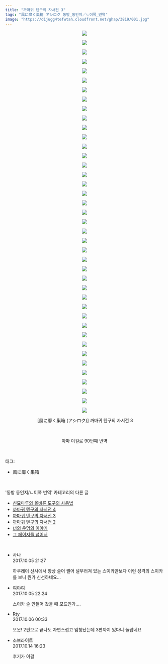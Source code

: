 ```yaml
---
title: "까마귀 텐구의 자서전 3"
tags: "風に靡く巣箱 アシロク 동방_동인지／ㄴ이쪽_번역"
image: "https://d1jugg4tefwtah.cloudfront.net/ghap/3819/001.jpg"
---
```

<div class="article">
<p style="text-align: center; clear: none; float: none;"><img src="{{ site.imgserver11 }}/ghap/3819/001.jpg"/></p>
<p style="text-align: center; clear: none; float: none;"><img src="{{ site.imgserver11 }}/ghap/3819/002.jpg"/></p>
<p style="text-align: center; clear: none; float: none;"><img src="{{ site.imgserver11 }}/ghap/3819/003.jpg"/></p>
<p style="text-align: center; clear: none; float: none;"><img src="{{ site.imgserver11 }}/ghap/3819/004.jpg"/></p>
<p style="text-align: center; clear: none; float: none;"><img src="{{ site.imgserver11 }}/ghap/3819/005.jpg"/></p>
<p style="text-align: center; clear: none; float: none;"><img src="{{ site.imgserver11 }}/ghap/3819/006.jpg"/></p>
<p style="text-align: center; clear: none; float: none;"><img src="{{ site.imgserver11 }}/ghap/3819/007.jpg"/></p>
<p style="text-align: center; clear: none; float: none;"><img src="{{ site.imgserver11 }}/ghap/3819/008.jpg"/></p>
<p style="text-align: center; clear: none; float: none;"><img src="{{ site.imgserver11 }}/ghap/3819/009.jpg"/></p>
<p style="text-align: center; clear: none; float: none;"><img src="{{ site.imgserver11 }}/ghap/3819/010.jpg"/></p>
<p style="text-align: center; clear: none; float: none;"><img src="{{ site.imgserver11 }}/ghap/3819/011.jpg"/></p>
<p style="text-align: center; clear: none; float: none;"><img src="{{ site.imgserver11 }}/ghap/3819/012.jpg"/></p>
<p style="text-align: center; clear: none; float: none;"><img src="{{ site.imgserver11 }}/ghap/3819/013.jpg"/></p>
<p style="text-align: center; clear: none; float: none;"><img src="{{ site.imgserver11 }}/ghap/3819/014.jpg"/></p>
<p style="text-align: center; clear: none; float: none;"><img src="{{ site.imgserver11 }}/ghap/3819/015.jpg"/></p>
<p style="text-align: center; clear: none; float: none;"><img src="{{ site.imgserver11 }}/ghap/3819/016.jpg"/></p>
<p style="text-align: center; clear: none; float: none;"><img src="{{ site.imgserver11 }}/ghap/3819/017.jpg"/></p>
<p style="text-align: center; clear: none; float: none;"><img src="{{ site.imgserver11 }}/ghap/3819/018.jpg"/></p>
<p style="text-align: center; clear: none; float: none;"><img src="{{ site.imgserver11 }}/ghap/3819/019.jpg"/></p>
<p style="text-align: center; clear: none; float: none;"><img src="{{ site.imgserver11 }}/ghap/3819/020.jpg"/></p>
<p style="text-align: center; clear: none; float: none;"><img src="{{ site.imgserver11 }}/ghap/3819/021.jpg"/></p>
<p style="text-align: center; clear: none; float: none;"><img src="{{ site.imgserver11 }}/ghap/3819/022.jpg"/></p>
<p style="text-align: center; clear: none; float: none;"><img src="{{ site.imgserver11 }}/ghap/3819/023.jpg"/></p>
<p style="text-align: center; clear: none; float: none;"><img src="{{ site.imgserver11 }}/ghap/3819/024.jpg"/></p>
<p style="text-align: center; clear: none; float: none;"><img src="{{ site.imgserver11 }}/ghap/3819/025.jpg"/></p>
<p style="text-align: center; clear: none; float: none;"><img src="{{ site.imgserver11 }}/ghap/3819/026.jpg"/></p>
<p style="text-align: center; clear: none; float: none;"><img src="{{ site.imgserver11 }}/ghap/3819/027.jpg"/></p>
<p style="text-align: center; clear: none; float: none;"><img src="{{ site.imgserver11 }}/ghap/3819/028.jpg"/></p>
<p style="text-align: center; clear: none; float: none;"><img src="{{ site.imgserver11 }}/ghap/3819/029.jpg"/></p>
<p style="text-align: center; clear: none; float: none;"><img src="{{ site.imgserver11 }}/ghap/3819/030.jpg"/></p>
<p style="text-align: center; clear: none; float: none;"><img src="{{ site.imgserver11 }}/ghap/3819/031.jpg"/></p>
<p style="text-align: center; clear: none; float: none;"><img src="{{ site.imgserver11 }}/ghap/3819/032.jpg"/></p>
<p style="text-align: center; clear: none; float: none;"><img src="{{ site.imgserver11 }}/ghap/3819/033.jpg"/></p>
<p style="text-align: center; clear: none; float: none;"><img src="{{ site.imgserver11 }}/ghap/3819/034.jpg"/></p>
<p style="text-align: center; clear: none; float: none;"><img src="{{ site.imgserver11 }}/ghap/3819/035.jpg"/></p>
<p style="text-align: center; clear: none; float: none;"><img src="{{ site.imgserver11 }}/ghap/3819/036.jpg"/></p>
<p style="text-align: center; clear: none; float: none;"><img src="{{ site.imgserver11 }}/ghap/3819/037.jpg"/></p>
<p style="text-align: center; clear: none; float: none;"><img src="{{ site.imgserver11 }}/ghap/3819/038.jpg"/></p>
<p style="text-align: center; clear: none; float: none;"><img src="{{ site.imgserver11 }}/ghap/3819/039.jpg"/></p>
<p style="text-align: center; clear: none; float: none;"><img src="{{ site.imgserver11 }}/ghap/3819/040.jpg"/></p>
<p style="text-align: center; clear: none; float: none;"><img src="{{ site.imgserver11 }}/ghap/3819/041.jpg"/></p>
<p style="text-align: center; clear: none; float: none;"> [風に靡く巣箱 (アシロク)] 까마귀 텐구의 자서전 3</p>
<p style="text-align: center; clear: none; float: none;"><br/></p>
<p style="text-align: center; clear: none; float: none;">아마 이걸로 90번째 번역</p>
</div><br/>
<div class="tagTrail">
<p>태그: </p>
<ul>
<li>風に靡く巣箱</li>
</ul>
</div><br/>
<div class="another">
<p>'동방 동인지/ㄴ이쪽 번역' 카테고리의 다른 글</p>
<ul>
<li><a href="/ghap_3847">신묘마루의 올바른 도구의 사용법</a></li>
<li><a href="/ghap_3845">까마귀 텐구의 자서전 4</a></li>
<li><a href="/ghap_3819">까마귀 텐구의 자서전 3</a></li>
<li><a href="/ghap_3818">까마귀 텐구의 자서전 2</a></li>
<li><a href="/ghap_3815">너의 운명의 이야기</a></li>
<li><a href="/ghap_3801">그 페이지를 넘어서</a></li>
</ul>
</div><br/>
<div class="cb_module cb_fluid">
<div class="cb_wrt cb_profile">
<div class="comment">
<ul>
<li class="cb_thumb_off" id="comment15097565">
<div class="cb_comment_area">
<div class="cb_info_area">
<div class="cb_section">
<span class="cb_nick_name">사나</span>
</div>
<div class="cb_section">
<span class="cb_date">2017.10.05 21:27 </span>
</div>
</div>
<div class="cb_dsc_comment">
<p class="cb_dsc">
											하쿠레이 신사에서 항상 술어 쩔어 널부러져 있는 스이카만보다 이런 성격의 스이카를 보니 뭔가 신선하네요...
										</p>
</div>
</div></li>
<li class="cb_thumb_off" id="comment15097589">
<div class="cb_comment_area">
<div class="cb_info_area">
<div class="cb_section">
<span class="cb_nick_name">여야여</span>
</div>
<div class="cb_section">
<span class="cb_date">2017.10.05 22:24 </span>
</div>
</div>
<div class="cb_dsc_comment">
<p class="cb_dsc">
											스이카 술 안들어 갔을 때 모드인가....
										</p>
</div>
</div></li>
<li class="cb_thumb_off" id="comment15097617">
<div class="cb_comment_area">
<div class="cb_info_area">
<div class="cb_section">
<span class="cb_nick_name">Rty</span>
</div>
<div class="cb_section">
<span class="cb_date">2017.10.06 00:33 </span>
</div>
</div>
<div class="cb_dsc_comment">
<p class="cb_dsc">
											오옷! 2편으로 끝나도 자연스럽고 엄청났는데 3편까지 있다니 놀랍네요
										</p>
</div>
</div></li>
<li class="cb_thumb_off" id="comment15105318">
<div class="cb_comment_area">
<div class="cb_info_area">
<div class="cb_section">
<span class="cb_nick_name">소브라이트</span>
</div>
<div class="cb_section">
<span class="cb_date">2017.10.14 16:23 </span>
</div>
</div>
<div class="cb_dsc_comment">
<p class="cb_dsc">
											후기가 이걸
										</p>
</div>
</div></li>
</ul>
</div>
</div><!-- commentList close -->
</div><br/>
